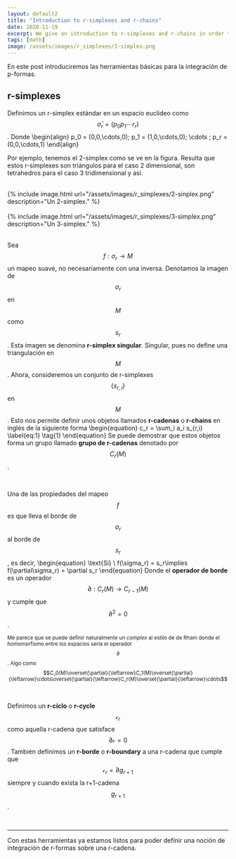 ```yaml
---
layout: default2
title: "Introduction to r-simplexes and r-chains"
date: 2020-11-19
excerpt: We give an introduction to r-simplexes and r-chains in order to introduce the notion of integration over r-chains.
tags: [math]
image: /assets/images/r_simplexes/3-simplex.png 
---
```


En este post introduciremos las herramientas básicas para la integración de p-formas.

## r-simplexes

Definimos un r-simplex estándar en un espacio euclídeo como $$\bar\sigma_r=(p_0p_1\cdots r_r)$$. Donde
\begin{align}
	p_0 = (0,0,\cdots,0);
	p_1 = (1,0,\cdots,0);
	\cdots ;
	p_r = (0,0,\cdots,1)
\end{align}

Por ejemplo, tenemos el 2-simplex como se ve en la figura. Resulta que estos r-simplexes son triángulos para el caso 2 dimensional, son tetrahedros para el caso 3 tridimensional y así.

<br>
{% include image.html url="/assets/images/r_simplexes/2-sinplex.png" description="Un 2-simplex."
  %}
<br>

<br>
{% include image.html url="/assets/images/r_simplexes/3-simplex.png" description="Un 3-simplex."
  %}
<br>

<br>

Sea $$f:\sigma_r\rightarrow M$$ un mapeo suave, no necesariamente con una inversa. Denotamos la imagen de $$\sigma_r$$ en $$M$$ como $$s_r$$. Esta imagen se denomina **r-simplex singular**. Singular, pues no define una triangulación en $$M$$. Ahora, consideremos un conjunto de r-simplexes $$\{s_{r,i}\}$$ en $$M$$. Esto nos permite definir unos objetos llamados **r-cadenas** o **r-chains** en inglés de la siguiente forma
\begin{equation}
c_r = \sum_i a_i s_{r,i} \label{eq:1} \tag{1}
\end{equation}
Se puede demostrar que estos objetos forma un grupo llamado **grupo de r-cadenas** denotado por $$C_r(M)$$.

<br>

Una de las propiedades del mapeo $$f$$ es que lleva el borde de $$\sigma_r$$ al borde de $$s_r$$, es decir,
\begin{equation}
\text{Si} \ f(\sigma_r) = s_r\implies f(\partial\sigma_r) = \partial s_r
\end{equation}
Donde el **operador de borde** es un operador $$\partial:C_r(M)\rightarrow C_{r-1}(M)$$ y cumple que $$\partial^2=0$$.

<small class="sidenote">Me parece que se puede definir naturalmente un *complex* al estilo de de Rham donde el homomorfismo entre los espacios sería el operador $$\partial$$. Algo como $$C_0(M)\overset{\partial}{\leftarrow}C_1(M)\overset{\partial}{\leftarrow}\cdots\overset{\partial}{\leftarrow}C_r(M)\overset{\partial}{\leftarrow}\cdots$$</small>

<br>

Definimos un **r-ciclo** o **r-cycle** $$\mathcal c_r$$ como aquella r-cadena que satisface $$\partial\mathcal c=0$$. También definimos un **r-borde** o **r-boundary** a una r-cadena que cumple que $$\mathcal c_r=\partial g_{r+1}$$ siempre y cuando exista la r+1-cadena $$g_{r+1}$$.

<br>

<hr>

Con estas herramientas ya estamos listos para poder definir una noción de integración de r-formas sobre una r-cadena.
